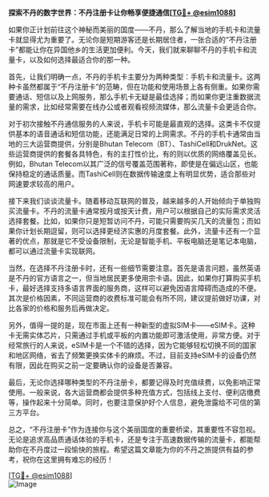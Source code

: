 **探索不丹的数字世界：不丹注册卡让你畅享便捷通信[[TG💪+ @esim1088](https://t.me/s/esim1088)]**

如果你正计划前往这个神秘而美丽的国度——不丹，那么了解当地的手机卡和流量卡就显得尤为重要了。无论你是短期游客还是长期居住者，一张合适的“不丹注册卡”都能让你在异国他乡的生活更加便利。今天，我们就来聊聊不丹的手机卡和流量卡，以及如何选择最适合你的那一种。

首先，让我们明确一点，不丹的手机卡主要分为两种类型：手机卡和流量卡。这两种卡虽然都属于“不丹注册卡”的范畴，但在功能和使用场景上各有侧重。如果你需要通话、短信以及上网服务，那么手机卡无疑是最佳选择；而如果你更注重数据流量的需求，比如经常需要在线办公或者观看视频流媒体，那么流量卡会更适合你。

对于初次接触不丹通信服务的人来说，手机卡可能是最直观的选择。这类卡不仅提供基本的语音通话和短信功能，还能满足日常的上网需求。不丹的手机卡通常由当地的三大运营商提供，分别是Bhutan Telecom（BT）、TashiCell和DrukNet。这些运营商提供的套餐各具特色，有的主打性价比，有的则以优质的网络覆盖见长。例如，Bhutan Telecom以其广泛的信号覆盖范围著称，即使是在偏远山区，也能保持稳定的通话质量。而TashiCell则在数据传输速度上有明显优势，适合那些对网速要求较高的用户。

接下来我们谈谈流量卡。随着移动互联网的普及，越来越多的人开始倾向于单独购买流量卡。不丹的流量卡通常按月或按天计费，用户可以根据自己的实际需求灵活选择套餐。比如，如果你只是短暂访问不丹，可能只需要购买几天的流量包；而如果你计划长期逗留，则可以选择更经济实惠的月度套餐。此外，流量卡还有一个显著的优点，那就是它不受设备限制，无论是智能手机、平板电脑还是笔记本电脑，都可以通过流量卡实现联网。

当然，在选择不丹注册卡时，还有一些细节需要注意。首先是语言问题，虽然英语是不丹的官方语言之一，但当地居民更多使用宗卡语。因此，如果你打算购买手机卡，最好选择支持多语言界面的服务商，这样可以避免因语言障碍而造成的不便。其次是价格因素，不同运营商的收费标准可能会有所不同，建议提前做好功课，对比各家的价格和服务后再做决定。

另外，值得一提的是，现在市面上还有一种新型的虚拟SIM卡——eSIM卡。这种卡无需实体芯片，只需通过手机或平板的内置功能即可激活使用，非常方便。对于经常旅行的人来说，eSIM卡是一个不错的选择，因为它能够轻松切换不同的国家和地区网络，省去了频繁更换实体卡的麻烦。不过，目前支持eSIM卡的设备仍然有限，因此在购买之前一定要确认你的设备是否兼容。

最后，无论你选择哪种类型的不丹注册卡，都要记得及时充值续费，以免影响正常使用。一般来说，各大运营商都会提供多种充值方式，包括线上支付、便利店缴费等，操作起来十分简单。同时，也要注意保护好个人信息，避免泄露给不可信的第三方平台。

总之，“不丹注册卡”作为连接你与这个美丽国度的重要桥梁，其重要性不容忽视。无论是追求高品质通话体验的手机卡，还是专注于高速数据传输的流量卡，都能帮助你在不丹度过一段愉快的旅程。希望这篇文章能为你的不丹之旅提供有益的参考，祝你在这里拥有难忘的经历！

[[TG💪+ @esim1088](https://t.me/s/esim1088)]  
![Image](https://i.postimg.cc/4NQfJmqS/Snipaste-2025-05-13-00-14-12.png)
